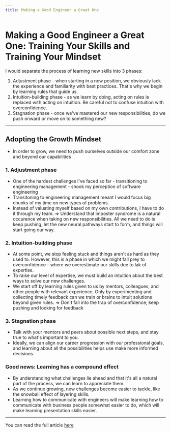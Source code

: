 ```yaml
---
title: Making a Good Engineer a Great One
---
```


# Making a Good Engineer a Great One: Training Your Skills and Training Your Mindset

I would separate the process of learning new skills into 3 phases: 
1. Adjustment phase - when starting in a new position, we obviously lack the experience and familiarity with best practices. That's why we begin by learning rules that guide us.
2. Intuition-building phase - as we learn by doing, acting on rules is replaced with acting on intuition. Be careful not to confuse intuition with overconfidence.
3. Stagnation phase - once we've mastered our new responsibilities, do we push onward or move on to something new?

---
## Adopting the Growth Mindset
- In order to grow, we need to push ourselves outside our comfort zone and beyond our capabilities

### 1. Adjustment phase
- One of the hardest challenges I've faced so far - transitioning to engineering management - shook my perception of software engineering
- Transitoning to engineering management meant I would focus big chunks of my time on new types of problems.
- Instead of valuating myself based on my own contributions, I have to do it through my team.
=> Understand that imposter syndrome is a natural occurence when taking on new responsibilities. All we need to do is keep pushing, let the new neural pathways start to form, and things will start going our way. 

### 2. Intuition-building phase
- At some point, we stop feeling stuck and things aren't as hard as they used to. However, this is a phase in which we might fall prey to overconfidence - where we overestimate our skills due to lak of expertise.
- To raise our level of expertise, we must build an intuition about the best ways to solve our new challenges. 
- We start off by learning rules given to us by mentors, colleagues, and other people with relevant experience. Only by experimenting and collecting timely feedback can we train or brains to intuit solutions beyond given rules.
=> Don't fall into the trap of overconfidence; keep pushing and looking for feedback

### 3. Stagnation phase
- Talk with your mentors and peers about possible next steps, and stay true to what's important to you. 
- Ideally, we can align our career progression with our professional goals, and learning about all the possibilities helps use make more informed decisions. 


### Good news: Learning has a compound effect
- By understanding what challenges lie ahead and that it's all a natural part of the process, we can learn to appreciate them.
- As we continue growing, new challenges become easier to tackle, like the snowball effect of layering skills.
- Learning how to communicate with engineers will make learning how to communicate with business people somewhat easier to do, which will make learning presentation skills easier.

---
You can read the full article [here](https://hackernoon.com/making-a-good-engineer-a-great-one-training-your-skills-and-training-your-mindset?source=rss&ref=dailydev)